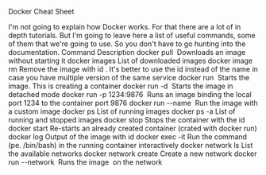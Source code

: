 Docker Cheat Sheet

I'm not going to explain how Docker works. For that there are a lot of in depth tutorials. But I'm going to leave here a list of useful commands, some of them that we're going to use. So you don't have to go hunting into the documentation.
Command 	Description
docker pull <image> 	Downloads an image without starting it
docker images 	List of downloaded images
docker image rm <id> 	Remove the image with id <id>. It's better to use the id instead of the name in case you have multiple version of the same service
docker run <image> 	Starts the image. This is creating a container
docker run -d <image> 	Starts the image in detached mode
docker run -p 1234:9876 <image> 	Runs an image binding the local port 1234 to the container port 9876
docker run --name <image> 	Run the image with a custom image
docker ps 	List of running images
docker ps -a 	List of running and stopped images
docker stop <id> 	Stops the container with the id <id>
docker start <id> 	Re-starts an already created container (crated with docker run)
docker log <id> 	Output of the image with id <id>
docker exec -it <id> <command> 	Run the command <command> (pe. /bin/bash) in the running container interactively
docker network ls 	List the available networks
docker network create <name> 	Create a new network
docker run --network <name> <image> 	Runs the image <image> on the network <network>
